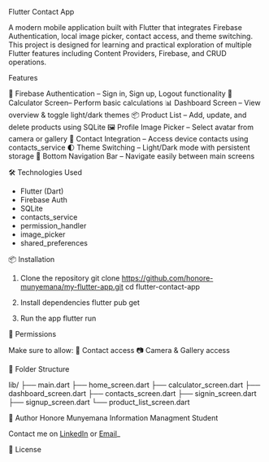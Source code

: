  Flutter Contact App

A modern mobile application built with Flutter that integrates Firebase Authentication, local image picker, contact access, and theme switching. This project is designed for learning and practical exploration of multiple Flutter features including Content Providers, Firebase, and CRUD operations.

 Features

 🔐 Firebase Authentication – Sign in, Sign up, Logout functionality
 🧮 Calculator Screen– Perform basic calculations
 📊 Dashboard Screen – View overview & toggle light/dark themes
 📦 Product List – Add, update, and delete products using SQLite
 🖼️ Profile Image Picker – Select avatar from camera or gallery
 📇 Contact Integration – Access device contacts using contacts_service
 🌓 Theme Switching – Light/Dark mode with persistent storage
 🎯 Bottom Navigation Bar – Navigate easily between main screens

🛠️ Technologies Used

- Flutter (Dart)
- Firebase Auth
- SQLite
- contacts_service
- permission_handler
- image_picker
- shared_preferences

 📦 Installation

1. Clone the repository
   git clone https://github.com/honore-munyemana/my-flutter-app.git
   cd flutter-contact-app
   

2. Install dependencies
   flutter pub get
  

4. Run the app
     flutter run
  
📲 Permissions

Make sure to allow:
📇 Contact access
📷 Camera & Gallery access

📁 Folder Structure

lib/
├── main.dart
├── home_screen.dart
├── calculator_screen.dart
├── dashboard_screen.dart
├── contacts_screen.dart
├── signin_screen.dart
├── signup_screen.dart
└── product_list_screen.dart

 🙋 Author
Honore Munyemana 
Information Managment Student  

Contact me on [LinkedIn](https://www.linkedin.com/in/honore-/) or [Email](honoremushya@gmail.com)_

 📜 License
